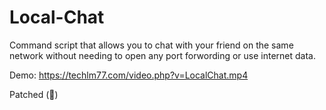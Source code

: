 # Local-Chat
Command script that allows you to chat with your friend on the same network without needing to open any port forwording or use internet data.

Demo: https://techlm77.com/video.php?v=LocalChat.mp4

Patched (🙁)
